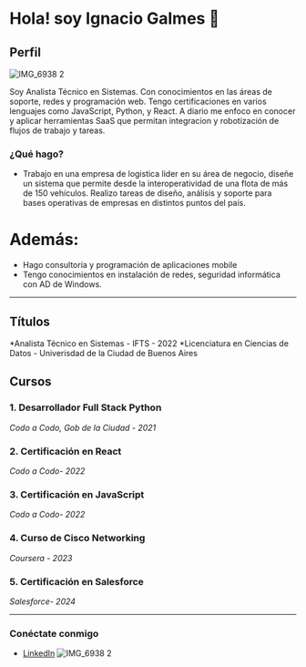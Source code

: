 # Hola! soy Ignacio Galmes 👋

## Perfil
![IMG_6938 2 ](https://github.com/user-attachments/assets/00d89d43-ade4-463a-b544-3190a97c1f7e)

Soy Analista Técnico en Sistemas. Con conocimientos en las áreas de soporte, redes y programación web. Tengo certificaciones en varios lenguajes como JavaScript, Python, y React. A diario me enfoco en conocer y aplicar herramientas SaaS que permitan integracion y robotización de flujos de trabajo y tareas.

### ¿Qué hago?

- Trabajo en una empresa de logistica lider en su área de negocio, diseñe un sistema que permite desde la interoperatividad de una flota de más de 150 vehículos. Realizo tareas de diseño, análisis y soporte para bases operativas de empresas en distintos puntos del país.

# Además:
- Hago consultoría y programación de aplicaciones mobile
- Tengo conocimientos en instalación de redes, seguridad informática con AD de Windows.
 

---
## Títulos
*Analista Técnico en Sistemas - IFTS - 2022
*Licenciatura en Ciencias de Datos - Univerisdad de la Ciudad de Buenos Aires


## Cursos

### 1. Desarrollador Full Stack Python
*Codo a Codo, Gob de la Ciudad - 2021*

### 2. Certificación en React
*Codo a Codo- 2022*

### 3. Certificación en JavaScript
*Codo a Codo- 2022*

### 4. Curso de Cisco Networking 
*Coursera - 2023*

### 5. Certificación en Salesforce
*Salesforce- 2024*

---

### Conéctate conmigo

- [LinkedIn](https://www.linkedin.com/in/ignacio-galmes-99ba7b247/)
![IMG_6938 2 ](https://github.com/user-attachments/assets/d48e16e0-f23c-437c-9d56-4eed96e3790d)


